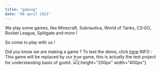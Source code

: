 ```yaml
---
title: "gaming"
date: "06 april 2021"
---
```

We play some games, like Minecraft, Subnautica, World of Tanks, CS:GO, Rocket League, Splitgate and more !

So come to play with us !

Did you know we are making a game ?
To test the demo, click [here](https://nfteam.netlify.app/nftgame/_index.html)
INFO : This game will be replaced by our true game, this is actually the test project for understanding basis of godot.
![](https://www.mondespersistants.com/wp-content/uploads/2022/01/Splitgate-fixe-une-date-pour-sa-premiere-saison-elle.jpg){:height="200px" width="400px"}

